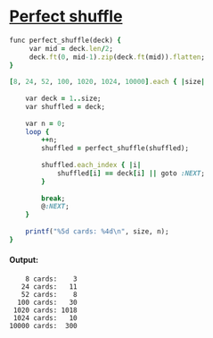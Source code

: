 [1]: http://rosettacode.org/wiki/Perfect_shuffle

# [Perfect shuffle][1]

```ruby
func perfect_shuffle(deck) {
     var mid = deck.len/2;
     deck.ft(0, mid-1).zip(deck.ft(mid)).flatten;
}
 
[8, 24, 52, 100, 1020, 1024, 10000].each { |size|
 
    var deck = 1..size;
    var shuffled = deck;
 
    var n = 0;
    loop {
        ++n;
        shuffled = perfect_shuffle(shuffled);
 
        shuffled.each_index { |i|
            shuffled[i] == deck[i] || goto :NEXT;
        }
 
        break;
        @:NEXT;
    }
 
    printf("%5d cards: %4d\n", size, n);
}
```

#### Output:
```
    8 cards:    3
   24 cards:   11
   52 cards:    8
  100 cards:   30
 1020 cards: 1018
 1024 cards:   10
10000 cards:  300
```